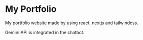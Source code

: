 # My Portfolio
 My portfolio website made by using react, nextjs and tailwindcss.

 Gemini API is integrated in the chatbot.
